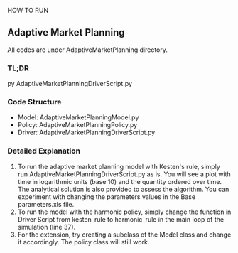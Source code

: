 HOW TO RUN

## Adaptive Market Planning

All codes are under AdaptiveMarketPlanning directory.

### TL;DR

py AdaptiveMarketPlanningDriverScript.py

### Code Structure

- Model: AdaptiveMarketPlanningModel.py
- Policy: AdaptiveMarketPlanningPolicy.py
- Driver: AdaptiveMarketPlanningDriverScript.py

### Detailed Explanation

1. To run the adaptive market planning model with Kesten's rule, simply run AdaptiveMarketPlanningDriverScript.py as is. You will see a plot with time
in logarithmic units (base 10) and the quantity ordered over time. The analytical solution is also provided to assess the algorithm. You can experiment
with changing the parameters values in the Base parameters.xls file.
2. To run the model with the harmonic policy, simply change the function in Driver Script from kesten_rule to harmonic_rule in the main loop of the
simulation (line 37).
3. For the extension, try creating a subclass of the Model class and change it accordingly. The policy class will still work.

